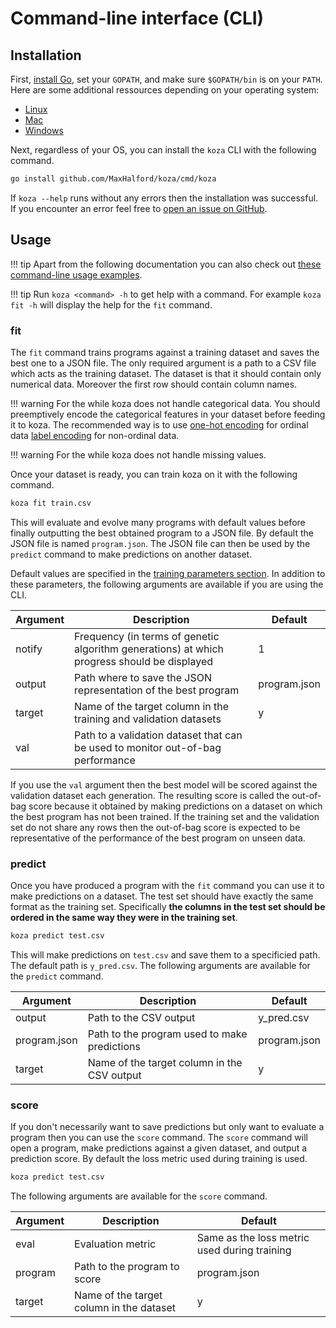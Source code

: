 # Command-line interface (CLI)

## Installation

First, [install Go](https://golang.org/dl/), set your `GOPATH`, and make sure `$GOPATH/bin` is on your `PATH`. Here are some additional ressources depending on your operating system:

- [Linux](https://www.tecmint.com/install-go-in-linux/)
- [Mac](http://sourabhbajaj.com/mac-setup/Go/README.html)
- [Windows](http://www.wadewegner.com/2014/12/easy-go-programming-setup-for-windows/)

Next, regardless of your OS, you can install the `koza` CLI with the following command.

```sh
go install github.com/MaxHalford/koza/cmd/koza
```

If `koza --help` runs without any errors then the installation was successful. If you encounter an error feel free to [open an issue on GitHub](https://github.com/MaxHalford/koza/issues/new).

## Usage

!!! tip
    Apart from the following documentation you can also check out [these command-line usage examples](https://github.com/MaxHalford/koza/blob/1a396bc24df5cf8c9766bc5e25b6e12e41361684/cmd/koza/README.md#examples).

!!! tip
    Run `koza <command> -h` to get help with a command. For example `koza fit -h` will display the help for the `fit` command.

### fit

The `fit` command trains programs against a training dataset and saves the best one to a JSON file. The only required argument is a path to a CSV file which acts as the training dataset. The dataset is that it should contain only numerical data. Moreover the first row should contain column names.

!!! warning
    For the while koza does not handle categorical data. You should preemptively encode the categorical features in your dataset before feeding it to koza. The recommended way is to use [one-hot encoding](http://scikit-learn.org/stable/modules/preprocessing.html#encoding-categorical-features) for ordinal data [label encoding](http://scikit-learn.org/stable/modules/preprocessing_targets.html#label-encoding) for non-ordinal data.

!!! warning
    For the while koza does not handle missing values.

Once your dataset is ready, you can train koza on it with the following command.

```sh
koza fit train.csv
```

This will evaluate and evolve many programs with default values before finally outputting the best obtained program to a JSON file. By default the JSON file is named `program.json`. The JSON file can then be used by the `predict` command to make predictions on another dataset.

Default values are specified in the [training parameters section](training-parameters.md). In addition to these parameters, the following arguments are available if you are using the CLI.

| Argument | Description | Default |
|----------|-------------|---------|
| notify | Frequency (in terms of genetic algorithm generations) at which progress should be displayed | 1 |
| output | Path where to save the JSON representation of the best program | program.json |
| target | Name of the target column in the training and validation datasets | y |
| val | Path to a validation dataset that can be used to monitor out-of-bag performance | |

If you use the `val` argument then the best model will be scored against the validation dataset each generation. The resulting score is called the out-of-bag score because it obtained by making predictions on a dataset on which the best program has not been trained. If the training set and the validation set do not share any rows then the out-of-bag score is expected to be representative of the performance of the best program on unseen data.

### predict

Once you have produced a program with the `fit` command you can use it to make predictions on a dataset. The test set should have exactly the same format as the training set. Specifically **the columns in the test set should be ordered in the same way they were in the training set**.

```sh
koza predict test.csv
```

This will make predictions on `test.csv` and save them to a specificied path. The default path is `y_pred.csv`. The following arguments are available for the `predict` command.

| Argument | Description | Default |
|----------|-------------|---------|
| output | Path to the CSV output | y_pred.csv |
| program.json | Path to the program used to make predictions | program.json |
| target | Name of the target column in the CSV output | y |


### score

If you don't necessarily want to save predictions but only want to evaluate a program then you can use the `score` command. The `score` command will open a program, make predictions against a given dataset, and output a prediction score. By default the loss metric used during training is used.

```sh
koza predict test.csv
```

The following arguments are available for the `score` command.

| Argument | Description | Default |
|----------|-------------|---------|
| eval | Evaluation metric | Same as the loss metric used during training |
| program | Path to the program to score | program.json |
| target | Name of the target column in the dataset | y |
